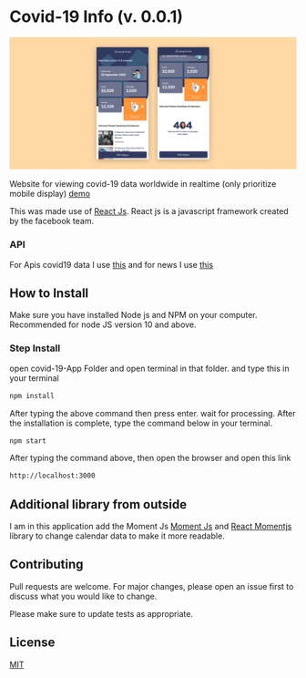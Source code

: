 # Covid-19 Info (v. 0.0.1)

![Alt text](src/assets/image/image-forgithub.png?raw=true "Title")

Website for viewing covid-19 data worldwide in realtime (only prioritize mobile display) [demo](https://covid19090101.netlify.app/)

This was made use of [React Js](https://reactjs.org/). React js is a javascript framework created by the facebook team.

### API
For Apis covid19 data I use [this](https://covid19.mathdro.id/) and for news I use [this](https://newsapi.org/)

## How to Install
Make sure you have installed Node js and NPM on your computer. Recommended for node JS version 10 and above. 

### Step Install
open covid-19-App Folder and open terminal in that folder. and type this in your terminal

```bash
npm install
```

After typing the above command then press enter. wait for processing. After the installation is complete, type the command below in your terminal.

```bash
npm start
```
After typing the command above, then open the browser and open this link

```bash
http://localhost:3000
```

## Additional library from outside

I am in this application add the Moment Js [Moment Js](https://momentjs.com/) and [React Momentjs](https://www.npmjs.com/package/react-moment) library to change calendar data to make it more readable.


## Contributing
Pull requests are welcome. For major changes, please open an issue first to discuss what you would like to change.

Please make sure to update tests as appropriate.

## License
[MIT](https://choosealicense.com/licenses/mit/)